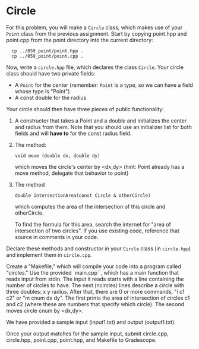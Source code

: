 # Circle

For this problem, you will make a `Circle` class, which makes use of
your `Point` class from the previous assignment. Start by copying
point.hpp and point.cpp from the point directory into the current
directory:
```
  cp ../059_point/point.hpp .
  cp ../059_point/point.cpp .
```

Now, write a `circle.hpp` file, which declares the class `Circle`. Your
circle class should have two private fields:
  - A `Point` for the center (remember: `Point` is a type, so we can have
    a field whose type is "Point")
  - A const double for the radius

Your circle should then have three pieces of public functionality:
1. A constructor that takes a Point and a double and initializes the center 
   and radius from them. Note that you should use an initializer list for both fields and will **have to** for the const radius field. 
2. The method:
   ```
   void move (double dx, double dy)
   ```
   which moves the circle's center by <dx,dy> (hint: Point already has a move method, delegate
   that behavior to point) 
3. The method
   ``` 
   double intersectionArea(const Circle & otherCircle)
   ```
   which computes the area of the intersection of this circle and otherCircle. 

   To find the formula for this area, search the internet for
   "area of intersection of two circles". If you use existing code, reference that 
   source in comments in your code.


Declare these methods and constructor in your `Circle` class (in
`circle.hpp`) and implement them in `circle.cpp`.

Create a "Makefile," which will compile your code into a program
called "circles." Use the provided `main.cpp``, which has a main function
that reads input from stdin. The input it reads starts with a line 
containing the number of circles to have. The next (ncircles) lines
describe a circle with three doubles: x y radius. After that, there
are 0 or more commands, "i c1 c2" or "m cnum dx dy". The first prints
the area of intersection of circles c1 and c2 (where these are numbers
that specify which circle). The second moves circle cnum by <dx,dy>.

We have provided a sample input (input1.txt) and output (output1.txt).

Once your output matches for the sample input, submit circle.cpp, circle.hpp, point.cpp, point.hpp, and Makefile to Gradescope.

